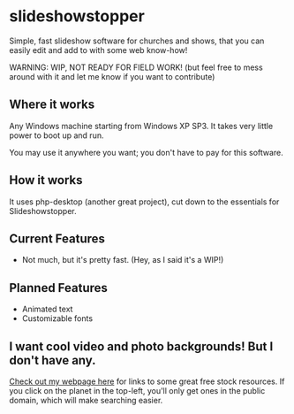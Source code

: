 # slideshowstopper
Simple, fast slideshow software for churches and shows, that you can easily edit and add to with some web know-how!

WARNING: WIP, NOT READY FOR FIELD WORK! (but feel free to mess around with it and let me know if you want to contribute)

## Where it works

Any Windows machine starting from Windows XP SP3. It takes very little power to boot up and run.

You may use it anywhere you want; you don't have to pay for this software.

## How it works

It uses php-desktop (another great project), cut down to the essentials for Slideshowstopper.

## Current Features

* Not much, but it's pretty fast. (Hey, as I said it's a WIP!)

## Planned Features

* Animated text
* Customizable fonts

## I want cool video and photo backgrounds! But I don't have any.

[Check out my webpage here](https://joshpowlison.com/resources.php?piece=stock.html) for links to some great free stock resources. If you click on the planet in the top-left, you'll only get ones in the public domain, which will make searching easier.

